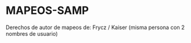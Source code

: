 # MAPEOS-SAMP
Derechos de autor de mapeos de: Frycz / Kaiser (misma persona con 2 nombres de usuario)
